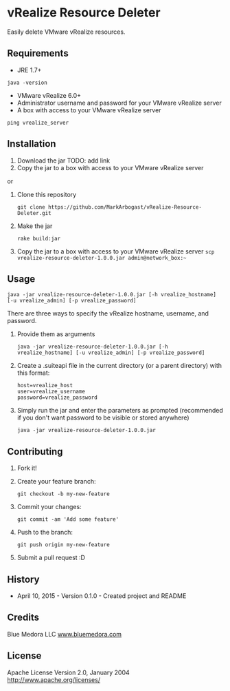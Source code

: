 # vRealize Resource Deleter

Easily delete VMware vRealize resources.

## Requirements

* JRE 1.7+ 
```
java -version
```
* VMware vRealize 6.0+
* Administrator username and password for your VMware vRealize server
* A box with access to your VMware vRealize server 
```
ping vrealize_server
```

## Installation

1. Download the jar TODO: add link
2. Copy the jar to a box with access to your VMware vRealize server

or

1. Clone this repository 
    ```
    git clone https://github.com/MarkArbogast/vRealize-Resource-Deleter.git
    ```

2. Make the jar 
    ```
    rake build:jar
    ```

3. Copy the jar to a box with access to your VMware vRealize server `scp vrealize-resource-deleter-1.0.0.jar admin@network_box:~`

## Usage

```
java -jar vrealize-resource-deleter-1.0.0.jar [-h vrealize_hostname] [-u vrealize_admin] [-p vrealize_password]
```

There are three ways to specify the vRealize hostname, username, and password.

1. Provide them as arguments 
    ```
    java -jar vrealize-resource-deleter-1.0.0.jar [-h vrealize_hostname] [-u vrealize_admin] [-p vrealize_password]
    ```

2. Create a .suiteapi file in the current directory (or a parent directory) with this format:
    ```
    host=vrealize_host
    user=vrealize_username
    password=vrealize_password
    ```

3. Simply run the jar and enter the parameters as prompted (recommended if you don't want password to be visible or stored anywhere)
    ```
    java -jar vrealize-resource-deleter-1.0.0.jar
    ```

## Contributing

1. Fork it!

2. Create your feature branch: 
    ```
    git checkout -b my-new-feature
    ```

3. Commit your changes: 
    ```
    git commit -am 'Add some feature'
    ```

4. Push to the branch: 
    ```
    git push origin my-new-feature
    ```

5. Submit a pull request :D

## History

* April 10, 2015 - Version 0.1.0 - Created project and README

## Credits

Blue Medora LLC
www.bluemedora.com

## License

Apache License
Version 2.0, January 2004
http://www.apache.org/licenses/

